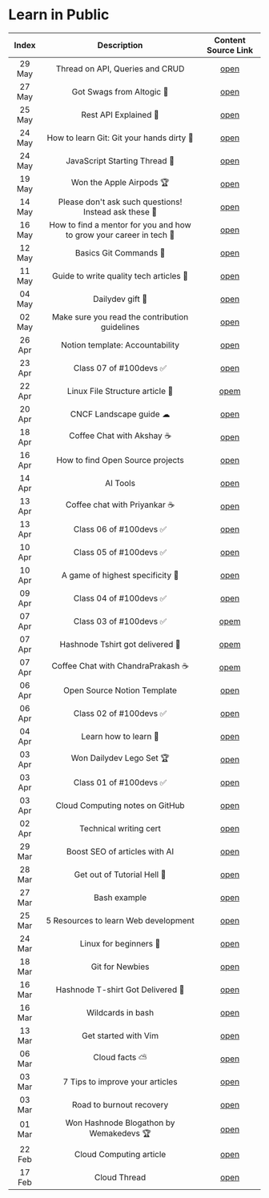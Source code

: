 # Learn in Public

|Index| Description | Content Source Link |
|:--:|:--------------:|:------------------:|
|29 May|Thread on API, Queries and CRUD| [open](https://twitter.com/shubhstwt/status/1663191807424098304?s=20)
|27 May|Got Swags from Altogic 💜|[open](https://twitter.com/shubhstwt/status/1662370520967553025?s=20)
|25 May|Rest API Explained 🧵|[open](https://twitter.com/shubhstwt/status/1661725150973419521?s=20)
|24 May|How to learn Git: Git your hands dirty 🧵|[open](https://twitter.com/shubhstwt/status/1661415984224432128?s=20)
|24 May|JavaScript Starting Thread 🧵|[open](https://twitter.com/shubhstwt/status/1661267275679412224?s=20)
|19 May|Won the Apple Airpods 🏆|[open](https://twitter.com/shubhstwt/status/1659537318863335424?s=20)
|14 May|Please don't ask such questions! Instead ask these 🧵|[open](https://twitter.com/shubhstwt/status/1657793720564199424?s=20)
|16 May|How to find a mentor for you and how to grow your career in tech 🧵|[open](https://twitter.com/shubhstwt/status/1658503972511170561?s=20)
|12 May|Basics Git Commands 🧵|[open](https://twitter.com/shubhstwt/status/1657039535836938240?s=20)
|11 May|Guide to write quality tech articles 📖|[open](https://twitter.com/shubhstwt/status/1656533669421662208?s=20)
|04 May|Dailydev gift 🎁|[open](https://twitter.com/shubhstwt/status/1654006694362611712?s=20)
|02 May|Make sure you read the contribution guidelines|[open](https://twitter.com/shubhstwt/status/1653343782165962753)
|26 Apr|Notion template: Accountability| [open](https://twitter.com/shubhstwt/status/1651191929043058690)
|23 Apr|Class 07 of #100devs ✅|[open](https://twitter.com/shubhstwt/status/1650174176572092416)
|22 Apr|Linux File Structure article 📖|[opem](https://twitter.com/shubhstwt/status/1649707361685364738)
|20 Apr|CNCF Landscape guide ☁|[open](https://twitter.com/shubhstwt/status/1649027638047174658)
|18 Apr|Coffee Chat with Akshay ☕|[open](https://twitter.com/shubhstwt/status/1648381187000524800?s=20)
|16 Apr|How to find Open Source projects|[open](https://twitter.com/shubhstwt/status/1647326245045284866?s=20)
|14 Apr|AI Tools |[open](https://twitter.com/shubhstwt/status/1646792925198815233)
|13 Apr|Coffee chat with Priyankar ☕|[open](https://twitter.com/shubhstwt/status/1646543974512070657?s=20)
|13 Apr|Class 06 of #100devs ✅|[open](https://twitter.com/shubhstwt/status/1646446212760088576?s=20)
|10 Apr|Class 05 of #100devs ✅|[open](https://twitter.com/shubhstwt/status/1645481632005234688)
|10 Apr|A game of highest specificity 🎲|[open](https://twitter.com/shubhstwt/status/1645340715818549249)
|09 Apr|Class 04 of #100devs ✅|[open](https://twitter.com/shubhstwt/status/1644774883409432576)
|07 Apr|Class 03 of #100devs ✅|[opem](https://twitter.com/shubhstwt/status/1644379539731288064?s=20)
|07 Apr|Hashnode Tshirt got delivered 👕|[opem](https://twitter.com/shubhstwt/status/1644298439877066753?s=20)
|07 Apr|Coffee Chat with ChandraPrakash ☕|[opem](https://twitter.com/shubhstwt/status/1644258942535761920?s=20)
|06 Apr|Open Source Notion Template|[open](https://twitter.com/shubhstwt/status/1644038475317133312?s=20)
|06 Apr|Class 02 of #100devs ✅|[open](https://twitter.com/shubhstwt/status/1643710613221416960?s=20)
|04 Apr|Learn how to learn 🧾|[open](https://twitter.com/shubhstwt/status/1643216396548186112?s=20)
|03 Apr|Won Dailydev Lego Set 🏆|[open](https://twitter.com/shubhstwt/status/1642925104798793728?s=20)
|03 Apr|Class 01 of #100devs ✅|[open](https://twitter.com/shubhstwt/status/1642870069893173248?s=20)
|03 Apr|Cloud Computing notes on GitHub|[open](https://twitter.com/shubhstwt/status/1642807689532297217?s=20)
|02 Apr|Technical writing cert|[open](https://twitter.com/shubhstwt/status/1642269045297917952?s=20)
|29 Mar|Boost SEO of articles with AI|[open](https://twitter.com/shubhstwt/status/1640996078643449858?s=20)
|28 Mar|Get out of Tutorial Hell 🧵|[open](https://twitter.com/shubhstwt/status/1640700116205199361?s=20)
|27 Mar|Bash example|[open](https://twitter.com/shubhstwt/status/1640390945001836544?s=20)
|25 Mar|5 Resources to learn Web development|[open](https://twitter.com/shubhstwt/status/1639669491742253059?s=20)
|24 Mar|Linux for beginners 📑|[open](https://twitter.com/shubhstwt/status/1639247304636129281?s=20)
|18 Mar|Git for Newbies|[open](https://twitter.com/shubhstwt/status/1637143599451103232?s=20)
|16 Mar|Hashnode T-shirt Got Delivered 👕|[open](https://twitter.com/shubhstwt/status/1636323885149999104?s=20)
|16 Mar|Wildcards in bash |[open](https://twitter.com/shubhstwt/status/1636199717863317504?s=20)
|13 Mar|Get started with Vim|[open](https://www.notion.so/shubhworkspace/List-1e9fa036eb364d3e83cf32e20100e92d)
|06 Mar|Cloud facts ⛅|[open](https://twitter.com/shubhstwt/status/1632753413363585027?s=20)
|03 Mar|7 Tips to improve your articles|[open](https://twitter.com/shubhstwt/status/1631682675936206850?s=20)
|03 Mar|Road to burnout recovery|[open](https://twitter.com/shubhstwt/status/1631535632433532928?s=20)
|01 Mar|Won Hashnode Blogathon by Wemakedevs 🏆|[open](https://twitter.com/shubhstwt/status/1630827067305775104?s=20)
|22 Feb|Cloud Computing article|[open](https://twitter.com/shubhstwt/status/1626613871653052416?s=20)
|17 Feb|Cloud Thread|[open](https://twitter.com/shubhstwt/status/1626613871653052416?s=20)
